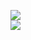[![](https://img.shields.io/badge/Made%20With-Github%20Spray-lightgrey.svg?style=for-the-badge&logo=github)](https://github.com/Annihil/github-spray#2932)  
[![](https://i.imgur.com/2DrTn0Z.gif)](https://github.com/Annihil/github-spray)